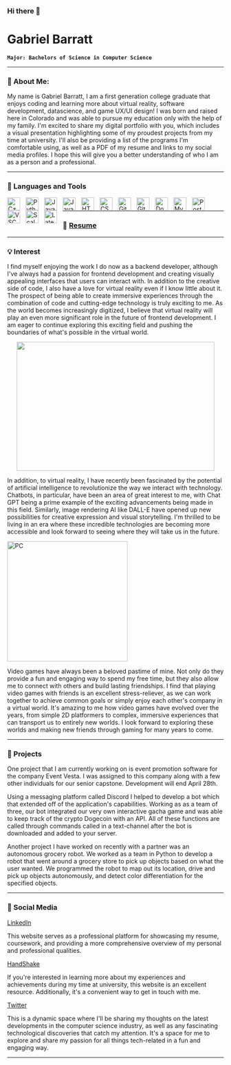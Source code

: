 ### Hi there 👋

<!--
**Gabriel-Barratt/Gabriel-Barratt** is a ✨ _special_ ✨ repository because its `README.md` (this file) appears on your GitHub profile.

Here are some ideas to get you started:

- 🔭 I’m currently working on email software for the company Event Vesta.
- 🌱 I’m currently learning Ruby on Rails.
- 👯 I’m looking to collaborate on any software or game development/project.
- 🤔 I’m looking for help with finding full time work and learning more about virtual reality.
- 💬 Ask me about any of the projects I have worked on!
- 📫 How to reach me: Gabriel.Barratt@colorado.edu
- 😄 Pronouns: He/Him/His
- ⚡ Fun fact: I enjoy playing games with my friends and connecting with others in the same way!
-->
# Gabriel Barratt

**`Major: Bachelors of Science in Computer Science`**

---
### 💬 About Me:

My name is Gabriel Barratt, I am a first generation college graduate that enjoys coding and learning more about virtual reality, software development, datascience,
and game UX/UI design! I was born and raised here in Colorado and was able to pursue my education only with the help of my family. I'm excited to share my digital portfolio with you, which includes a visual presentation highlighting some of my proudest projects from my time at university. I'll also be providing a list of the programs I'm comfortable using, as well as a PDF of my resume and links to my social media profiles. I hope this will give you a better understanding of who I am as a person and a professional.

---

### 🧰 Languages and Tools

<img align="left" alt="C++" width="30px" style="padding-right:10px;" src="https://cdn.jsdelivr.net/gh/devicons/devicon/icons/cplusplus/cplusplus-line.svg" />
<img align="left" alt="Python" width="30px" style="padding-right:10px;" src="https://cdn.jsdelivr.net/gh/devicons/devicon/icons/python/python-plain.svg" />
<img align="left" alt="Java" width="30px" style="padding-right:10px;" src="https://cdn.jsdelivr.net/gh/devicons/devicon/icons/java/java-original.svg"/>
<img align="left" alt="JavaScript" width="30px" style="padding-right:10px;" src="https://cdn.jsdelivr.net/gh/devicons/devicon/icons/javascript/javascript-plain.svg" />
<img align="left" alt="HTML" width="30px" style="padding-right:10px;" src="https://cdn.jsdelivr.net/gh/devicons/devicon/icons/html5/html5-plain.svg" />
<img align="left" alt="CSS" width="30px" style="padding-right:10px;" src="https://cdn.jsdelivr.net/gh/devicons/devicon/icons/css3/css3-plain.svg" />
<img align="left" alt="Git" width="30px" style="padding-right:10px;" src="https://cdn.jsdelivr.net/gh/devicons/devicon/icons/git/git-original.svg" />
<img align="left" alt="GitHub" width="30px" style="padding-right:10px;" src="https://cdn.jsdelivr.net/gh/devicons/devicon/icons/github/github-original.svg" />
<img align="left" alt="Docker" width="30px" style="padding-right:10px;" src="https://cdn.jsdelivr.net/gh/devicons/devicon/icons/docker/docker-plain.svg" />
<img align="left" alt="MySQL" width="30px" style="padding-right:10px;" src="https://cdn.jsdelivr.net/gh/devicons/devicon/icons/mysql/mysql-original.svg" />
<img align="left" alt="PostgresSQL" width="30px" style="padding-right:10px;" src="https://cdn.jsdelivr.net/gh/devicons/devicon/icons/postgresql/postgresql-original.svg" />
<img align="left" alt="VSCode" width="30px" style="padding-right:10px;" src="https://cdn.jsdelivr.net/gh/devicons/devicon/icons/vscode/vscode-original.svg" />
<img align="left" alt="Scala" width="30px" style="padding-right:10px;" src="https://cdn.jsdelivr.net/gh/devicons/devicon/icons/scala/scala-original.svg" />  
<img align="left" alt="Latex" width="30px" style="padding-right:10px;" src="https://cdn.jsdelivr.net/gh/devicons/devicon/icons/latex/latex-original.svg" />
<br />

---

### 📘 <a href="https://drive.google.com/file/d/14zuWxAs7o3V0Uiv45DrCdxDBWrOYNDvL/view?usp=share_link">Resume</a>

---

### 💡 Interest

I find myself enjoying the work I do now as a backend developer, although I've always had a passion for frontend development and creating visually appealing interfaces that users can interact with. In addition to the creative side of code, I also have a love for virtual reality even if I know little about it. The prospect of being able to create immersive experiences through the combination of code and cutting-edge technology is truly exciting to me. As the world becomes increasingly digitized, I believe that virtual reality will play an even more significant role in the future of frontend development. I am eager to continue exploring this exciting field and pushing the boundaries of what's possible in the virtual world.

<p align="center">
<img width="460px" height="300" src="https://cdn.britannica.com/90/116090-050-E3CDFBD5/Rocky-Mountain-National-Park-Colorado.jpg" />
</p>

In addition, to virtual reality, I have recently been fascinated by the potential of artificial intelligence to revolutionize the way we interact with technology. Chatbots, in particular, have been an area of great interest to me, with Chat GPT being a prime example of the exciting advancements being made in this field. Similarly, image rendering AI like DALL-E have opened up new possibilities for creative expression and visual storytelling. I'm thrilled to be living in an era where these incredible technologies are becoming more accessible and look forward to seeing where they will take us in the future.

<img align="left" alt="PC" width="280px" style="padding-right:10px;" src="https://cdna.pcpartpicker.com/static/forever/images/userbuild/284120.ef259283c2e58f2918219edfe9b6d299.jpg" />
<br clear="left"/>

Video games have always been a beloved pastime of mine. Not only do they provide a fun and engaging way to spend my free time, but they also allow me to connect with others and build lasting friendships. I find that playing video games with friends is an excellent stress-reliever, as we can work together to achieve common goals or simply enjoy each other's company in a virtual world. It's amazing to me how video games have evolved over the years, from simple 2D platformers to complex, immersive experiences that can transport us to entirely new worlds. I look forward to exploring these worlds and making new friends through gaming for many years to come.

---

### 🚀 Projects

One project that I am currently working on is event promotion software for the company Event Vesta. I was assigned to this company along with a few other individuals for our senior capstone. Development will end April 28th.

Using a messaging platform called Discord I helped to develop a bot which that extended off of the application's capabilities. Working as as a team of three, our bot integrated our very own interactive gacha game and was able to keep track of the crypto Dogecoin with an API. All of these functions are called through commands called in a text-channel after the bot is downloaded and added to your server. 

Another project I have worked on recently with a partner was an autonomous grocery robot. We worked as a team in Python to develop a robot that went around a grocery store to pick up objects based on what the user wanted. We programmed the robot to map out its location, drive and pick up objects autonomously, and detect color
differentiation for the specified objects.

---

### 🧶 Social Media

<a href="https://www.linkedin.com/in/gabriel-barratt">LinkedIn</a>

This website serves as a professional platform for showcasing my resume, coursework, and providing a more comprehensive overview of my personal and professional qualities.

<a href="https://app.joinhandshake.com/stu/users/18788785">HandShake</a>

If you're interested in learning more about my experiences and achievements during my time at university, this website is an excellent resource. Additionally, it's a convenient way to get in touch with me.

<a href="https://twitter.com/GabeBarratt">Twitter</a>

This is a dynamic space where I'll be sharing my thoughts on the latest developments in the computer science industry, as well as any fascinating technological discoveries that catch my attention. It's a space for me to explore and share my passion for all things tech-related in a fun and engaging way.

---

